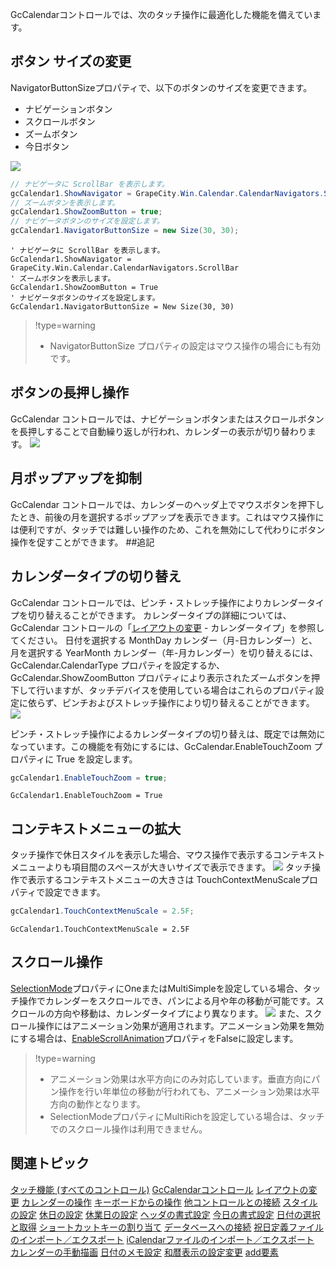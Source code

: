 GcCalendarコントロールでは、次のタッチ操作に最適化した機能を備えています。

## ボタン サイズの変更

NavigatorButtonSizeプロパティで、以下のボタンのサイズを変更できます。

* ナビゲーションボタン
* スクロールボタン
* ズームボタン
* 今日ボタン

![](/DOCUMENT_SITE_LINK_PREFIX_HERE/document-site-files/images/06fadbb1-c461-433a-b385-ae4966e56069/images/gccalendar.touchsizablebutton.png)

```csharp
// ナビゲータに ScrollBar を表示します。
gcCalendar1.ShowNavigator = GrapeCity.Win.Calendar.CalendarNavigators.ScrollBar;
// ズームボタンを表示します。
gcCalendar1.ShowZoomButton = true;
// ナビゲータボタンのサイズを設定します。
gcCalendar1.NavigatorButtonSize = new Size(30, 30);
```

```vbnet
' ナビゲータに ScrollBar を表示します。
GcCalendar1.ShowNavigator = GrapeCity.Win.Calendar.CalendarNavigators.ScrollBar
' ズームボタンを表示します。
GcCalendar1.ShowZoomButton = True
' ナビゲータボタンのサイズを設定します。
GcCalendar1.NavigatorButtonSize = New Size(30, 30)
```

> !type=warning
>
> * NavigatorButtonSize プロパティの設定はマウス操作の場合にも有効です。

## ボタンの長押し操作

GcCalendar コントロールでは、ナビゲーションボタンまたはスクロールボタンを長押しすることで自動繰り返しが行われ、カレンダーの表示が切り替わります。
![](/DOCUMENT_SITE_LINK_PREFIX_HERE/document-site-files/images/06fadbb1-c461-433a-b385-ae4966e56069/images/gccalendar.touchautorepeat.png)

## 月ポップアップを抑制

GcCalendar コントロールでは、カレンダーのヘッダ上でマウスボタンを押下したとき、前後の月を選択するポップアップを表示できます。これはマウス操作には便利ですが、タッチでは難しい操作のため、これを無効にして代わりにボタン操作を促すことができます。 ##追記

## カレンダータイプの切り替え

GcCalendar コントロールでは、ピンチ・ストレッチ操作によりカレンダータイプを切り替えることができます。
カレンダータイプの詳細については、GcCalendar コントロールの「[レイアウトの変更](gcdocsite__documentlink?toc-item-id=E66C4893-3B5B-4507-971F-C09EDF9557C3) \- カレンダータイプ」を参照してください。
日付を選択する MonthDay カレンダー（月-日カレンダー）と、月を選択する YearMonth カレンダー（年-月カレンダー）を切り替えるには、 GcCalendar.CalendarType プロパティを設定するか、GcCalendar.ShowZoomButton プロパティにより表示されたズームボタンを押下して行いますが、タッチデバイスを使用している場合はこれらのプロパティ設定に依らず、ピンチおよびストレッチ操作により切り替えることができます。
![](/DOCUMENT_SITE_LINK_PREFIX_HERE/document-site-files/images/06fadbb1-c461-433a-b385-ae4966e56069/images/gccalendar.touchchangecalendartype.png)

ピンチ・ストレッチ操作によるカレンダータイプの切り替えは、既定では無効になっています。この機能を有効にするには、GcCalendar.EnableTouchZoom プロパティに True を設定します。

```csharp
gcCalendar1.EnableTouchZoom = true;
```

```vbnet
GcCalendar1.EnableTouchZoom = True
```

## コンテキストメニューの拡大

タッチ操作で休日スタイルを表示した場合、マウス操作で表示するコンテキストメニューよりも項目間のスペースが大きいサイズで表示できます。
![](/DOCUMENT_SITE_LINK_PREFIX_HERE/document-site-files/images/06fadbb1-c461-433a-b385-ae4966e56069/images/gccalendar.touchcontextmenuscale.png)
タッチ操作で表示するコンテキストメニューの大きさは TouchContextMenuScaleプロパティで設定できます。

```csharp
gcCalendar1.TouchContextMenuScale = 2.5F;
```

```vbnet
GcCalendar1.TouchContextMenuScale = 2.5F
```

## スクロール操作

[SelectionMode](gcdocsite__documentlink?toc-item-id=1a7483c1-498d-4c07-9570-5bb6b65f369c#SELECTIONMODE)プロパティにOneまたはMultiSimpleを設定している場合、タッチ操作でカレンダーをスクロールでき、パンによる月や年の移動が可能です。スクロールの方向や移動は、カレンダータイプにより異なります。
![](/DOCUMENT_SITE_LINK_PREFIX_HERE/document-site-files/images/06fadbb1-c461-433a-b385-ae4966e56069/images/touch_calendarscroll.png)
また、スクロール操作にはアニメーション効果が適用されます。アニメーション効果を無効にする場合は、[EnableScrollAnimation](gcdocsite__documentlink?toc-item-id=1a7483c1-498d-4c07-9570-5bb6b65f369c#ENABLESCROLLANIMATION)プロパティをFalseに設定します。

> !type=warning
>
> * アニメーション効果は水平方向にのみ対応しています。垂直方向にパン操作を行い年単位の移動が行われても、アニメーション効果は水平方向の動作となります。
> * SelectionModeプロパティにMultiRichを設定している場合は、タッチでのスクロール操作は利用できません。

## 関連トピック

[タッチ機能 (すべてのコントロール)](gcdocsite__documentlink?toc-item-id=10852f92-bae6-4537-83b2-9ffb91cc0658)
[GcCalendarコントロール](gcdocsite__documentlink?toc-item-id=bb84a3bc-1bcc-472f-bc6e-ecba682743ea)
[レイアウトの変更](gcdocsite__documentlink?toc-item-id=e66c4893-3b5b-4507-971f-c09edf9557c3)
[カレンダーの操作](gcdocsite__documentlink?toc-item-id=80b84915-ff83-478e-810b-597b80912e4d)
[キーボードからの操作](gcdocsite__documentlink?toc-item-id=9642960c-293a-4f11-a2af-d7a0240313c6)
[他コントロールとの接続](gcdocsite__documentlink?toc-item-id=de21e2fe-95a3-4c39-9073-4acaa8eb54c2)
[スタイルの設定](gcdocsite__documentlink?toc-item-id=c40c7d0e-6f68-44d2-8ce4-b0aa396e4892)
[休日の設定](gcdocsite__documentlink?toc-item-id=85cf0462-1301-4b6b-aa5e-67e1c3001940)
[休業日の設定](gcdocsite__documentlink?toc-item-id=7e869caf-4b0c-450c-a2f7-65de33a638ee)
[ヘッダの書式設定](gcdocsite__documentlink?toc-item-id=bd678a2a-5dc3-49d2-bf10-7e1d6b8682b9)
[今日の書式設定](gcdocsite__documentlink?toc-item-id=248792c9-1244-4cda-95a4-4aa017776bc4)
[日付の選択と取得](gcdocsite__documentlink?toc-item-id=f47e6259-8f3b-4353-9f00-ea93a81d5eba)
[ショートカットキーの割り当て](gcdocsite__documentlink?toc-item-id=fbc47142-f954-4edd-ad6a-bd9d93e026cc)
[データベースへの接続](gcdocsite__documentlink?toc-item-id=c9f769bb-c91c-46fb-8c72-ad3fcc1940d1)
[祝日定義ファイルのインポート／エクスポート](gcdocsite__documentlink?toc-item-id=1d011cfa-a662-45d4-9bc2-c7b90899337b)
[iCalendarファイルのインポート／エクスポート](gcdocsite__documentlink?toc-item-id=f347df74-4201-4c70-a287-57693eee6202)
[カレンダーの手動描画](gcdocsite__documentlink?toc-item-id=0bf2eeee-9eb4-4fe7-b19d-b22284a06d0d)
[日付のメモ設定](gcdocsite__documentlink?toc-item-id=2fd5902b-8728-4967-b45e-41744d6cdeae)
[和暦表示の設定変更](gcdocsite__documentlink?toc-item-id=0aca298b-3436-4d0f-bf5d-fbd03c045123)
[add要素](gcdocsite__documentlink?toc-item-id=066f939c-562e-4601-bc52-17dfd94f85e9)